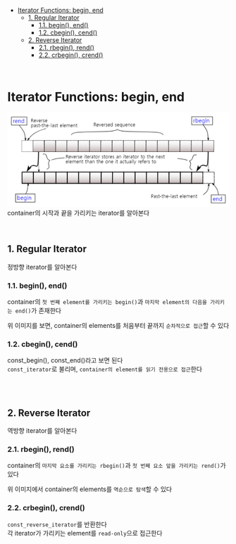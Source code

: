 - [Iterator Functions: begin, end](#iterator-functions-begin-end)
  - [1. Regular Iterator](#1-regular-iterator)
    - [1.1. begin(), end()](#11-begin-end)
    - [1.2. cbegin(), cend()](#12-cbegin-cend)
  - [2. Reverse Iterator](#2-reverse-iterator)
    - [2.1. rbegin(), rend()](#21-rbegin-rend)
    - [2.2. crbegin(), crend()](#22-crbegin-crend)

<Br>

# Iterator Functions: begin, end
![alt text](Images/Iterators_begin_end/iterator_begin_end.png)<br>
container의 시작과 끝을 가리키는 iterator를 알아본다<br>

<br>

## 1. Regular Iterator
정방향 iterator를 알아본다<br>

### 1.1. begin(), end()
container의 `첫 번째 element를 가리키는 begin()`과 `마지막 element의 다음을 가리키는 end()`가 존재한다<br>

위 이미지를 보면, container의 elements를 처음부터 끝까지 `순차적으로 접근`할 수 있다<br>

### 1.2. cbegin(), cend()
const_begin(), const_end()라고 보면 된다<br>
`const_iterator`로 불리며, `container의 element를 읽기 전용으로 접근`한다<br>

<br><br>

## 2. Reverse Iterator
역방향 iterator를 알아본다<br>

### 2.1. rbegin(), rend()
container의 `마지막 요소를 가리키는 rbegin()`과 `첫 번째 요소 앞을 가리키는 rend()`가 있다<br>

위 이미지에서 container의 elements를 `역순으로 탐색`할 수 있다<br>

### 2.2. crbegin(), crend()
`const_reverse_iterator`를 반환한다<br>
각 iterator가 가리키는 element를 `read-only`으로 접근한다<br>